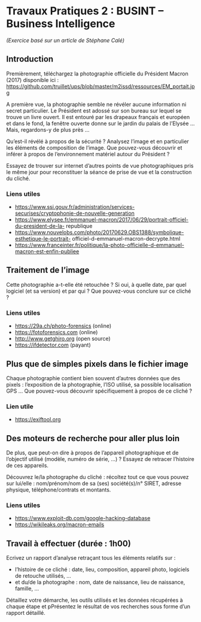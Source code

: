 # Travaux Pratiques 2 : BUSINT – Business Intelligence
*(Exercice basé sur un article de Stéphane Calé)*

## Introduction
Premièrement, téléchargez la photographie officielle du Président Macron (2017) disponible ici :
https://github.com/truillet/ups/blob/master/m2issd/ressources/EM_portait.jpg

A  première  vue,  la  photographie  semble  ne  révéler  aucune  information  ni  secret  particulier.
Le Président est adossé sur son bureau sur lequel se trouve un livre ouvert. Il est entouré par les drapeaux
français et européen et dans le fond, la fenêtre ouverte donne sur le jardin du palais de l’Elysée …
Mais, regardons-y de plus près …

Qu’est-il révélé à propos de la sécurité ?
Analysez l’image et en particulier les éléments de composition de l’image. Que pouvez-vous découvrir et
inférer à propos de l’environnement matériel autour du Président ?

Essayez de trouver sur internet d’autres points de vue photographiques pris le même jour pour reconstituer
la séance de prise de vue et la construction du cliché.

### Liens utiles
* https://www.ssi.gouv.fr/administration/services-securises/cryptophonie-de-nouvelle-generation
* https://www.elysee.fr/emmanuel-macron/2017/06/29/portrait-officiel-du-president-de-la-
republique
* https://www.nouvelobs.com/photo/20170629.OBS1388/symbolique-esthetique-le-portrait-
officiel-d-emmanuel-macron-decrypte.html
* https://www.franceinter.fr/politique/la-photo-officielle-d-emmanuel-macron-est-enfin-publiee

## Traitement de l’image
Cette photographie a-t-elle été retouchée ? Si oui, à quelle date, par quel logiciel (et sa version) et par
qui ?
Que pouvez-vous conclure sur ce cliché ?

### Liens utiles
* https://29a.ch/photo-forensics  (online)
* https://fotoforensics.com (online)
* http://www.getghiro.org (open source)
* https://ifdetector.com (payant)

## Plus que de simples pixels dans le fichier image
Chaque  photographie  contient  bien  souvent  d’autres  données  que  des  pixels :  l’exposition  de  la
photographie, l’ISO utilisé, sa possible localisation GPS …
Que pouvez-vous découvrir spécifiquement à propos de ce cliché ?

### Lien utile
* https://exiftool.org

## Des moteurs de recherche pour aller plus loin
De  plus,  que  peut-on  dire  à  propos  de  l’appareil  photographique  et  de  l’objectif  utilisé  (modèle,
numéro de série, …) ?
Essayez de retracer l’histoire de ces appareils.

Découvrez le/la photographe du cliché : récoltez tout ce que vous pouvez sur lui/elle : nom/prénom/nom
de sa (ses) société(s)/n° SIRET, adresse physique, téléphone/contrats et montants.

### Liens utiles
* https://www.exploit-db.com/google-hacking-database
* https://wikileaks.org/macron-emails

## Travail à effectuer (durée : 1h00)
Ecrivez un rapport d’analyse retraçant tous les éléments relatifs sur :

* l’histoire de ce cliché : date, lieu, composition, appareil photo, logiciels de retouche utilisés, …
* et du/de la photographe : nom, date de naissance, lieu de naissance, famille, …

Détaillez votre démarche, les outils utilisés et les données récupérées à chaque étape et pPrésentez le résultat de vos recherches sous forme d’un rapport détaillé.